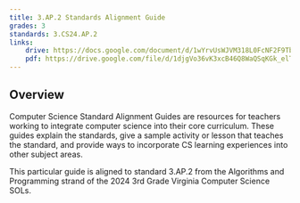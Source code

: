 ```yaml
---
title: 3.AP.2 Standards Alignment Guide
grades: 3
standards: 3.CS24.AP.2
links:
    drive: https://docs.google.com/document/d/1wYrvUsWJVM318L0FcNF2F9TbzOXlmChhw_bGfizWOcQ/edit?usp=drive_link
    pdf: https://drive.google.com/file/d/1djgVo36vK3xcB46Q8WaQSqKGk_elTdzi/view?usp=drive_link
---
```


## Overview

Computer Science Standard Alignment Guides are resources for teachers working to integrate computer science into their core curriculum. These guides explain the standards, give a sample activity or lesson that teaches the standard, and provide ways to incorporate CS learning experiences into other subject areas. 

This particular guide is aligned to standard 3.AP.2 from the Algorithms and Programming strand of the 2024 3rd Grade Virginia Computer Science SOLs.